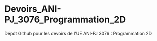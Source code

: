 # Devoirs_ANI-PJ_3076_Programmation_2D
 Dépôt Github pour les devoirs de l'UE ANI-PJ 3076 : Programmation 2D
